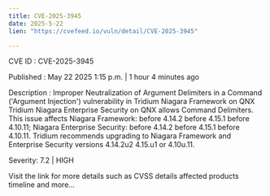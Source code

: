 ```yaml
---
title: CVE-2025-3945
date: 2025-5-22
lien: "https://cvefeed.io/vuln/detail/CVE-2025-3945"

---
```


CVE ID : CVE-2025-3945

Published :  May 22
2025
1:15 p.m. | 1 hour
4 minutes ago

Description : Improper Neutralization of Argument Delimiters in a Command ('Argument Injection') vulnerability in Tridium Niagara Framework on QNX
Tridium Niagara Enterprise Security on QNX allows Command Delimiters. This issue affects Niagara Framework: before 4.14.2
before 4.15.1
before 4.10.11; Niagara Enterprise Security: before 4.14.2
before 4.15.1
before 4.10.11. Tridium recommends upgrading to Niagara Framework and Enterprise Security versions 4.14.2u2
4.15.u1
or 4.10u.11.

Severity: 7.2 | HIGH

Visit the link for more details
such as CVSS details
affected products
timeline
and more...
